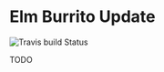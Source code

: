 # Elm Burrito Update 

![Travis build Status](https://travis-ci.org/laserpants/elm-burrito-update.svg?branch=master)

TODO
